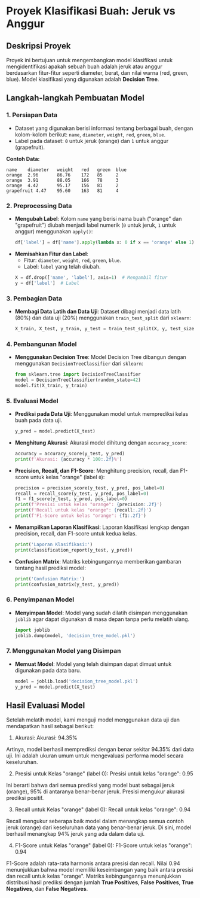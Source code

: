 # Proyek Klasifikasi Buah: Jeruk vs Anggur

## Deskripsi Proyek
Proyek ini bertujuan untuk mengembangkan model klasifikasi untuk mengidentifikasi apakah sebuah buah adalah jeruk atau anggur berdasarkan fitur-fitur seperti diameter, berat, dan nilai warna (red, green, blue). Model klasifikasi yang digunakan adalah **Decision Tree**.

## Langkah-langkah Pembuatan Model

### 1. **Persiapan Data**
   - Dataset yang digunakan berisi informasi tentang berbagai buah, dengan kolom-kolom berikut: `name`, `diameter`, `weight`, `red`, `green`, `blue`.
   - Label pada dataset: `0` untuk jeruk (orange) dan `1` untuk anggur (grapefruit).
   
   **Contoh Data:**
   ```
   name    diameter   weight   red   green  blue
   orange  2.96       86.76    172   85     2
   orange  3.91       88.05    166   78     3
   orange  4.42       95.17    156   81     2
   grapefruit 4.47    95.60    163   81     4
   ```

### 2. **Preprocessing Data**
   - **Mengubah Label**: Kolom `name` yang berisi nama buah ("orange" dan "grapefruit") diubah menjadi label numerik (`0` untuk jeruk, `1` untuk anggur) menggunakan `apply()`:
     ```python
     df['label'] = df['name'].apply(lambda x: 0 if x == 'orange' else 1)
     ```
   - **Memisahkan Fitur dan Label**:
     - Fitur: `diameter`, `weight`, `red`, `green`, `blue`.
     - Label: `label` yang telah diubah.
     ```python
     X = df.drop(['name', 'label'], axis=1)  # Mengambil fitur
     y = df['label']  # Label
     ```

### 3. **Pembagian Data**
   - **Membagi Data Latih dan Data Uji**: Dataset dibagi menjadi data latih (80%) dan data uji (20%) menggunakan `train_test_split` dari `sklearn`:
     ```python
     X_train, X_test, y_train, y_test = train_test_split(X, y, test_size=0.2, random_state=42)
     ```

### 4. **Pembangunan Model**
   - **Menggunakan Decision Tree**: Model Decision Tree dibangun dengan menggunakan `DecisionTreeClassifier` dari `sklearn`:
     ```python
     from sklearn.tree import DecisionTreeClassifier
     model = DecisionTreeClassifier(random_state=42)
     model.fit(X_train, y_train)
     ```

### 5. **Evaluasi Model**
   - **Prediksi pada Data Uji**: Menggunakan model untuk memprediksi kelas buah pada data uji.
     ```python
     y_pred = model.predict(X_test)
     ```
   - **Menghitung Akurasi**: Akurasi model dihitung dengan `accuracy_score`:
     ```python
     accuracy = accuracy_score(y_test, y_pred)
     print(f'Akurasi: {accuracy * 100:.2f}%')
     ```

   - **Precision, Recall, dan F1-Score**: Menghitung precision, recall, dan F1-score untuk kelas "orange" (label `0`):
     ```python
     precision = precision_score(y_test, y_pred, pos_label=0)
     recall = recall_score(y_test, y_pred, pos_label=0)
     f1 = f1_score(y_test, y_pred, pos_label=0)
     print(f'Presisi untuk kelas "orange": {precision:.2f}')
     print(f'Recall untuk kelas "orange": {recall:.2f}')
     print(f'F1-Score untuk kelas "orange": {f1:.2f}')
     ```

   - **Menampilkan Laporan Klasifikasi**: Laporan klasifikasi lengkap dengan precision, recall, dan F1-score untuk kedua kelas.
     ```python
     print('Laporan Klasifikasi:')
     print(classification_report(y_test, y_pred))
     ```

   - **Confusion Matrix**: Matriks kebingungannya memberikan gambaran tentang hasil prediksi model:
     ```python
     print('Confusion Matrix:')
     print(confusion_matrix(y_test, y_pred))
     ```

### 6. **Penyimpanan Model**
   - **Menyimpan Model**: Model yang sudah dilatih disimpan menggunakan `joblib` agar dapat digunakan di masa depan tanpa perlu melatih ulang.
     ```python
     import joblib
     joblib.dump(model, 'decision_tree_model.pkl')
     ```

### 7. **Menggunakan Model yang Disimpan**
   - **Memuat Model**: Model yang telah disimpan dapat dimuat untuk digunakan pada data baru.
     ```python
     model = joblib.load('decision_tree_model.pkl')
     y_pred = model.predict(X_test)
     ```

## Hasil Evaluasi Model
Setelah melatih model, kami menguji model menggunakan data uji dan mendapatkan hasil sebagai berikut:

1. Akurasi:
Akurasi: 94.35%

Artinya, model berhasil memprediksi dengan benar sekitar 94.35% dari data uji. Ini adalah ukuran umum untuk mengevaluasi performa model secara keseluruhan.

2. Presisi untuk Kelas "orange" (label 0):
Presisi untuk kelas "orange": 0.95

Ini berarti bahwa dari semua prediksi yang model buat sebagai jeruk (orange), 95% di antaranya benar-benar jeruk. Presisi mengukur akurasi prediksi positif.

3. Recall untuk Kelas "orange" (label 0):
Recall untuk kelas "orange": 0.94

Recall mengukur seberapa baik model dalam menangkap semua contoh jeruk (orange) dari keseluruhan data yang benar-benar jeruk. Di sini, model berhasil menangkap 94% jeruk yang ada dalam data uji.

4. F1-Score untuk Kelas "orange" (label 0):
F1-Score untuk kelas "orange": 0.94

F1-Score adalah rata-rata harmonis antara presisi dan recall. Nilai 0.94 menunjukkan bahwa model memiliki keseimbangan yang baik antara presisi dan recall untuk kelas "orange".
Matriks kebingungannya menunjukkan distribusi hasil prediksi dengan jumlah **True Positives**, **False Positives**, **True Negatives**, dan **False Negatives**.
